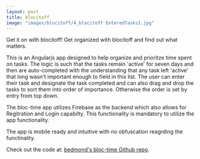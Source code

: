 ```yaml
---
layout: post
title: blocitoff
image: "images/blocitoff/4_blocitoff EnteredTasks1.jpg"
---
```

Get it on with blocitoff!
Get organized with blocitoff and find out what matters.

This is an Angularjs app designed to help organize and prioritze time spent on tasks. The logic is such that the tasks remain 'active' for seven days and then are auto-completed with the understanding that any task left 'active' that long wasn't important enough to field in this list.  The user can enter their task and designate the task completed and can also drag and drop the tasks to sort them into order of importance. Otherwise the order is set by entry from top down.

The bloc-time app utilizes Firebase as the backend which also allows for Regitration and Login capabilty. This functionality is mandatory to utilize the app functionality.

The app is mobile ready and intuitive with no obfuscation reagrding the functinality.

Check out the code at:
[bedmond's bloc-time Github repo][bedmond-gh].

[bedmond-gh]: https://github.com/bedmond/blocitoff